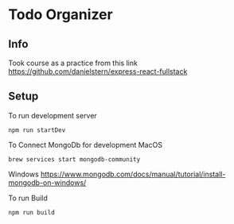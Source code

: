 # Todo Organizer

## Info
Took course as a practice from this link
https://github.com/danielstern/express-react-fullstack

## Setup

To run development server 
```
npm run startDev
```

To Connect MongoDb for development 
MacOS
```
brew services start mongodb-community
```

Windows
https://www.mongodb.com/docs/manual/tutorial/install-mongodb-on-windows/

To run Build
```
npm run build
```
